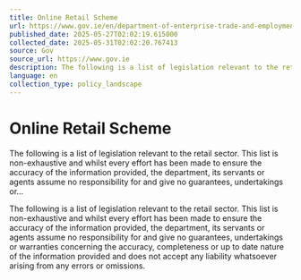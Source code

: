 ```yaml
---
title: Online Retail Scheme
url: https://www.gov.ie/en/department-of-enterprise-trade-and-employment/publications/online-retail-scheme/
published_date: 2025-05-27T02:02:19.615000
collected_date: 2025-05-31T02:02:20.767413
source: Gov
source_url: https://www.gov.ie
description: The following is a list of legislation relevant to the retail sector. This list is non-exhaustive and whilst every effort has been made to ensure the accuracy of the information provided, the department, its servants or agents assume no responsibility for and give no guarantees, undertakings or...
language: en
collection_type: policy_landscape
---
```


# Online Retail Scheme

The following is a list of legislation relevant to the retail sector. This list is non-exhaustive and whilst every effort has been made to ensure the accuracy of the information provided, the department, its servants or agents assume no responsibility for and give no guarantees, undertakings or...

The following is a list of legislation relevant to the retail sector. This list is non-exhaustive and whilst every effort has been made to ensure the accuracy of the information provided, the department, its servants or agents assume no responsibility for and give no guarantees, undertakings or warranties concerning the accuracy, completeness or up to date nature of the information provided and does not accept any liability whatsoever arising from any errors or omissions.